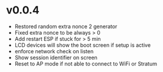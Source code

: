 # v0.0.4
- Restored random extra nonce 2 generator
- Fixed extra nonce to be always > 0
- Add restart ESP if stuck for > 5 min
- LCD devices will show the boot screen if setup is active
- enforce network check on listen
- Show session identifier on screen
- Reset to AP mode if not able to connect to WiFi or Stratum